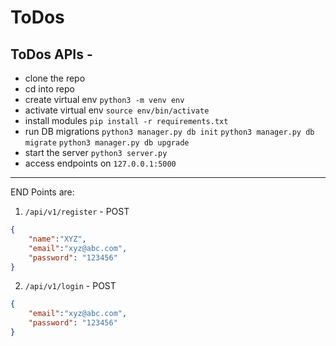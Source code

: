 # ToDos
ToDos APIs - 
------------------
* clone the repo
* cd into repo
* create virtual env
`python3 -m venv env`
* activate virtual env
`source env/bin/activate`
* install modules
`pip install -r requirements.txt`
* run DB migrations
`python3 manager.py db init`
`python3 manager.py db migrate`
`python3 manager.py db upgrade`
* start the server
`python3 server.py`
* access endpoints on `127.0.0.1:5000`
-----
END Points are:
1. `/api/v1/register` - POST
```json
{
    "name":"XYZ",
    "email":"xyz@abc.com",
    "password": "123456"
}
```
2. `/api/v1/login` - POST
```json
{
    "email":"xyz@abc.com",
    "password": "123456"
}
```
